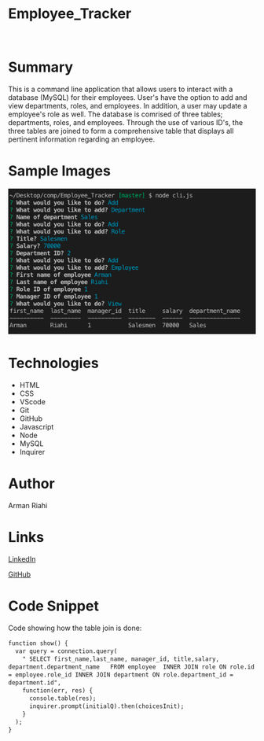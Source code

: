 # Employee_Tracker

<br>

# Summary

This is a command line application that allows users to interact with a database (MySQL) for their employees. User's have the option to add and view departments, roles, and employees. In addition, a user may update a employee's role as well. The database is comrised of three tables; departments, roles, and employees. Through the use of various ID's, the three tables are joined to form a comprehensive table that displays all pertinent information regarding an employee.
<br>

# Sample Images

![Image](images/sc1.png)
<br>

# Technologies

- HTML
- CSS
- VScode
- Git
- GitHub
- Javascript
- Node
- MySQL
- Inquirer

# Author

Arman Riahi

# Links

[LinkedIn](https://www.linkedin.com/in/arman-riahi/)
<br>

[GitHub](https://github.com/namrataffy)
<br>

# Code Snippet

Code showing how the table join is done:

```
function show() {
  var query = connection.query(
    " SELECT first_name,last_name, manager_id, title,salary, department.department_name   FROM employee  INNER JOIN role ON role.id = employee.role_id INNER JOIN department ON role.department_id = department.id",
    function(err, res) {
      console.table(res);
      inquirer.prompt(initialQ).then(choicesInit);
    }
  );
}

```
